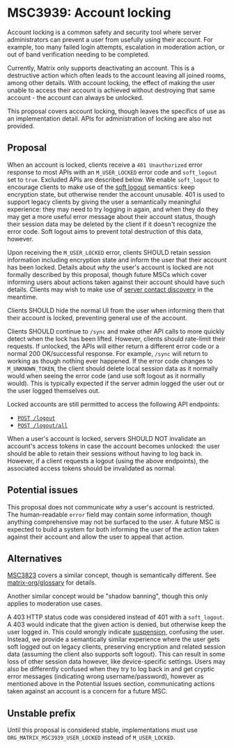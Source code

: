 # MSC3939: Account locking

Account locking is a common safety and security tool where server administrators
can prevent a user from usefully using their account. For example, too many failed
login attempts, escalation in moderation action, or out of band verification
needing to be completed.

Currently, Matrix only supports deactivating an account. This is a destructive
action which often leads to the account leaving all joined rooms, among other
details. With account locking, the effect of making the user unable to access
their account is achieved without destroying that same account - the account
can always be unlocked.

This proposal covers account locking, though leaves the specifics of use as an
implementation detail. APIs for administration of locking are also not provided.

## Proposal

When an account is locked, clients receive a `401 Unauthorized` error response
to most APIs with an `M_USER_LOCKED` error code and `soft_logout` set to `true`.
Excluded APIs are described below. We enable `soft_logout` to encourage clients
to make use of the [soft logout](https://spec.matrix.org/v1.9/client-server-api/#soft-logout)
semantics: keep encryption state, but otherwise render the account unusable. 401
is used to support legacy clients by giving the user a semantically meaningful
experience: they may need to try logging in again, and when they do they may get
a more useful error message about their account status, though their session data
may be deleted by the client if it doesn't recognize the error code. Soft logout
aims to prevent total destruction of this data, however.

Upon receiving the `M_USER_LOCKED` error, clients SHOULD retain session information
including encryption state and inform the user that their account has been locked.
Details about *why* the user's account is locked are not formally described by
this proposal, though future MSCs which cover informing users about actions taken
against their account should have such details. Clients may wish to make use of
[server contact discovery](https://spec.matrix.org/v1.10/client-server-api/#getwell-knownmatrixsupport)
in the meantime.

Clients SHOULD hide the normal UI from the user when informing them that their
account is locked, preventing general use of the account.

Clients SHOULD continue to `/sync` and make other API calls to more quickly detect
when the lock has been lifted.  However, clients should rate-limit their requests. If unlocked, the APIs will either return a different
error code or a normal 200 OK/successful response. For example, `/sync` will return
to working as though nothing ever happened. If the error code changes to
`M_UNKNOWN_TOKEN`, the client should delete local session data as it normally
would when seeing the error code (and use soft logout as it normally would). This
is typically expected if the server admin logged the user out or the user logged
themselves out.

Locked accounts are still permitted to access the following API endpoints:

* [`POST /logout`](https://spec.matrix.org/v1.9/client-server-api/#post_matrixclientv3logout)
* [`POST /logout/all`](https://spec.matrix.org/v1.9/client-server-api/#post_matrixclientv3logoutall)

When a user's account is locked, servers SHOULD NOT invalidate an account's access tokens in case the account becomes
unlocked: the user should be able to retain their sessions without having to log
back in. However, if a client requests a logout (using the above endpoints), the
associated access tokens should be invalidated as normal.

## Potential issues

This proposal does not communicate *why* a user's account is restricted. The human-readable `error`
field may contain some information, though anything comprehensive may not be surfaced to the user.
A future MSC is expected to build a system for both informing the user of the action taken against
their account and allow the user to appeal that action.

## Alternatives

[MSC3823](https://github.com/matrix-org/matrix-spec-proposals/pull/3823) covers
a similar concept, though is semantically different. See [matrix-org/glossary](https://github.com/matrix-org/glossary)
for details.

Another similar concept would be "shadow banning", though this only applies to
moderation use cases.

A 403 HTTP status code was considered instead of 401 with a `soft_logout`. A 403
would indicate that the given action is denied, but otherwise keep the user logged
in. This could wrongly indicate [suspension](https://github.com/matrix-org/matrix-spec-proposals/pull/3823),
confusing the user. Instead, we provide a semantically similar experience where
the user gets soft logged out on legacy clients, preserving encryption and related
session data (assuming the client also supports soft logout). This can result in
some loss of other session data however, like device-specific settings. Users may
also be differently confused when they try to log back in and get cryptic error
messages (indicating wrong username/password), however as mentioned above in the
Potential Issues section, communicating actions taken against an account is a
concern for a future MSC.

## Unstable prefix

Until this proposal is considered stable, implementations must use
`ORG_MATRIX_MSC3939_USER_LOCKED` instead of `M_USER_LOCKED`.
